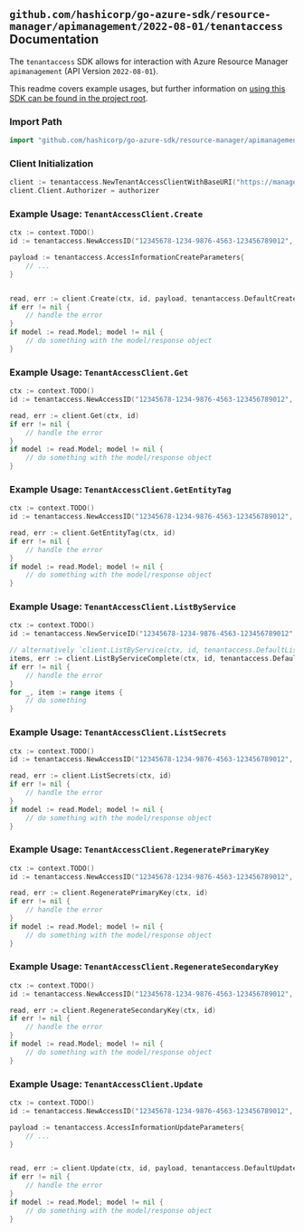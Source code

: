 
## `github.com/hashicorp/go-azure-sdk/resource-manager/apimanagement/2022-08-01/tenantaccess` Documentation

The `tenantaccess` SDK allows for interaction with Azure Resource Manager `apimanagement` (API Version `2022-08-01`).

This readme covers example usages, but further information on [using this SDK can be found in the project root](https://github.com/hashicorp/go-azure-sdk/tree/main/docs).

### Import Path

```go
import "github.com/hashicorp/go-azure-sdk/resource-manager/apimanagement/2022-08-01/tenantaccess"
```


### Client Initialization

```go
client := tenantaccess.NewTenantAccessClientWithBaseURI("https://management.azure.com")
client.Client.Authorizer = authorizer
```


### Example Usage: `TenantAccessClient.Create`

```go
ctx := context.TODO()
id := tenantaccess.NewAccessID("12345678-1234-9876-4563-123456789012", "example-resource-group", "serviceName", "access")

payload := tenantaccess.AccessInformationCreateParameters{
	// ...
}


read, err := client.Create(ctx, id, payload, tenantaccess.DefaultCreateOperationOptions())
if err != nil {
	// handle the error
}
if model := read.Model; model != nil {
	// do something with the model/response object
}
```


### Example Usage: `TenantAccessClient.Get`

```go
ctx := context.TODO()
id := tenantaccess.NewAccessID("12345678-1234-9876-4563-123456789012", "example-resource-group", "serviceName", "access")

read, err := client.Get(ctx, id)
if err != nil {
	// handle the error
}
if model := read.Model; model != nil {
	// do something with the model/response object
}
```


### Example Usage: `TenantAccessClient.GetEntityTag`

```go
ctx := context.TODO()
id := tenantaccess.NewAccessID("12345678-1234-9876-4563-123456789012", "example-resource-group", "serviceName", "access")

read, err := client.GetEntityTag(ctx, id)
if err != nil {
	// handle the error
}
if model := read.Model; model != nil {
	// do something with the model/response object
}
```


### Example Usage: `TenantAccessClient.ListByService`

```go
ctx := context.TODO()
id := tenantaccess.NewServiceID("12345678-1234-9876-4563-123456789012", "example-resource-group", "serviceName")

// alternatively `client.ListByService(ctx, id, tenantaccess.DefaultListByServiceOperationOptions())` can be used to do batched pagination
items, err := client.ListByServiceComplete(ctx, id, tenantaccess.DefaultListByServiceOperationOptions())
if err != nil {
	// handle the error
}
for _, item := range items {
	// do something
}
```


### Example Usage: `TenantAccessClient.ListSecrets`

```go
ctx := context.TODO()
id := tenantaccess.NewAccessID("12345678-1234-9876-4563-123456789012", "example-resource-group", "serviceName", "access")

read, err := client.ListSecrets(ctx, id)
if err != nil {
	// handle the error
}
if model := read.Model; model != nil {
	// do something with the model/response object
}
```


### Example Usage: `TenantAccessClient.RegeneratePrimaryKey`

```go
ctx := context.TODO()
id := tenantaccess.NewAccessID("12345678-1234-9876-4563-123456789012", "example-resource-group", "serviceName", "access")

read, err := client.RegeneratePrimaryKey(ctx, id)
if err != nil {
	// handle the error
}
if model := read.Model; model != nil {
	// do something with the model/response object
}
```


### Example Usage: `TenantAccessClient.RegenerateSecondaryKey`

```go
ctx := context.TODO()
id := tenantaccess.NewAccessID("12345678-1234-9876-4563-123456789012", "example-resource-group", "serviceName", "access")

read, err := client.RegenerateSecondaryKey(ctx, id)
if err != nil {
	// handle the error
}
if model := read.Model; model != nil {
	// do something with the model/response object
}
```


### Example Usage: `TenantAccessClient.Update`

```go
ctx := context.TODO()
id := tenantaccess.NewAccessID("12345678-1234-9876-4563-123456789012", "example-resource-group", "serviceName", "access")

payload := tenantaccess.AccessInformationUpdateParameters{
	// ...
}


read, err := client.Update(ctx, id, payload, tenantaccess.DefaultUpdateOperationOptions())
if err != nil {
	// handle the error
}
if model := read.Model; model != nil {
	// do something with the model/response object
}
```
